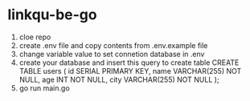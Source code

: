 # linkqu-be-go

1. cloe repo
2. create .env file and copy contents from .env.example file
3. change variable value to set connetion database in .env
4. create your database and insert this query to create table
   CREATE TABLE users (
   id SERIAL PRIMARY KEY,
   name VARCHAR(255) NOT NULL,
   age INT NOT NULL,
   city VARCHAR(255) NOT NULL
   );
5. go run main.go
